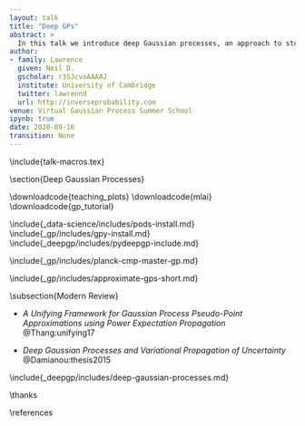 ```yaml
---
layout: talk
title: "Deep GPs"
abstract: >
  In this talk we introduce deep Gaussian processes, an approach to stochastic process modelling that relies on the composition of individual stochastic proceses.
author:
- family: Lawrence
  given: Neil D.
  gscholar: r3SJcvoAAAAJ
  institute: University of Cambridge
  twitter: lawrennd
  url: http://inverseprobability.com
venue: Virtual Gaussian Process Summer School
ipynb: true
date: 2020-09-16
transition: None
---
```


\include{talk-macros.tex}


\section{Deep Gaussian Processes}

\downloadcode{teaching_plots}
\downloadcode{mlai}
\downloadcode{gp_tutorial}

\include{_data-science/includes/pods-install.md}
\include{_gp/includes/gpy-install.md}
\include{_deepgp/includes/pydeepgp-include.md}


\include{_gp/includes/planck-cmp-master-gp.md}

\include{_gp/includes/approximate-gps-short.md}

\subsection{Modern Review}

* *A Unifying Framework for Gaussian Process Pseudo-Point Approximations using Power Expectation Propagation*
    @Thang:unifying17

* *Deep Gaussian Processes and Variational Propagation of Uncertainty*
    @Damianou:thesis2015

\include{_deepgp/includes/deep-gaussian-processes.md}

\thanks

\references


